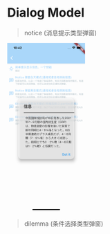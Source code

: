 Dialog Model
=======

> notice  (消息提示类型弹窗)

[comment]: <> (![]&#40;images/dialog_notice_bright.png&#41;{:height="30%" width="30%"}![]&#40;images/dialog_notice_dark.png&#41;{:height="30%" width="30%"})
<img src="images/dialog_notice_bright.png" width="180"/>

> dilemma (条件选择类型弹窗)